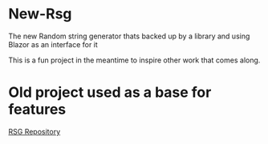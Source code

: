 # New-Rsg
The new Random string generator thats backed up by a library and using Blazor as an interface for it

This is a fun project in the meantime to inspire other work that comes along. 


# Old project used as a base for features
[RSG Repository](https://github.com/Reapism/RSG)
